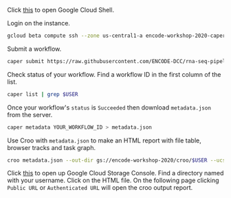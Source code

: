 Click [this](https://ssh.cloud.google.com/cloudshell/editor?shellonly=true) to open Google Cloud Shell.

Login on the instance.
```bash
gcloud beta compute ssh --zone us-central1-a encode-workshop-2020-caper-server --project encode-workshop
```

Submit a workflow.
```bash
caper submit https://raw.githubusercontent.com/ENCODE-DCC/rna-seq-pipeline/master/rna-seq-pipeline.wdl -i gs://encode-workshop-2020/input_json/ENCSR059VBF_workshop_input.json -s ANY_LABEL_YOU_LIKE
```

Check status of your workflow. Find a workflow ID in the first column of the list.
```bash
caper list | grep $USER
```

Once your workflow's `status` is `Succeeded` then download `metadata.json` from the server.
```bash
caper metadata YOUR_WORKFLOW_ID > metadata.json
```

Use Croo with `metadata.json` to make an HTML report with file table, browser tracks and task graph.
```bash
croo metadata.json --out-dir gs://encode-workshop-2020/croo/$USER --ucsc-genome-db mm10 --public-gcs
```

Click [this](https://console.cloud.google.com/storage/browser/encode-workshop-2020/croo?project=encode-workshop) to open up Google Cloud Storage Console. Find a directory named with your username. Click on the HTML file. On the following page clicking `Public URL` or `Authenticated URL` will open the croo output report.

